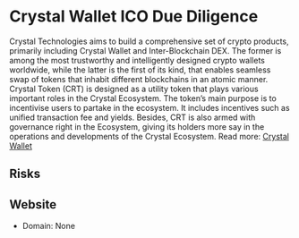 # Crystal Wallet ICO Due Diligence
Crystal Technologies aims to build a comprehensive set of crypto products, primarily including Crystal Wallet and Inter-Blockchain DEX. The former is among the most trustworthy and intelligently designed crypto wallets worldwide, while the latter is the first of its kind, that enables seamless swap of tokens that inhabit different blockchains in an atomic manner. Crystal Token (CRT) is designed as a utility token that plays various important roles in the Crystal Ecosystem. The token’s main purpose is to incentivise users to partake in the ecosystem. It includes incentives such as unified transaction fee and yields. Besides, CRT is also armed with governance right in the Ecosystem, giving its holders more say in the operations and developments of the Crystal Ecosystem.
Read more: [Crystal Wallet](https://metabay.network/ico/crystal-wallet)
## Risks
## Website
* Domain: None
